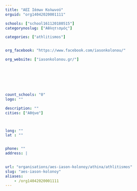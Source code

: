 ```yaml
---
title: "ΑΕΣ Ιάσων Κολωνού"
orguid: "org14042020001111"

schools: ["school161120180515"]
categorynoslug: ["Αθλητισμός"]

categories: ["athlitismos"]


org_facebook: "https://www.facebook.com/iasonkolonou/"

org_website: ["iasonkolonou.gr/"]







count_schools: "0"
logo: ""

description: ""
cities: ["Αθήνα"]



long: ""
lat : ""


phone: ""
address: |
    

url: "organisations/aes-iason-kolonoy/athina/athlitismos"
slug: "aes-iason-kolonoy"
aliases:
    - /org14042020001111
---
```



